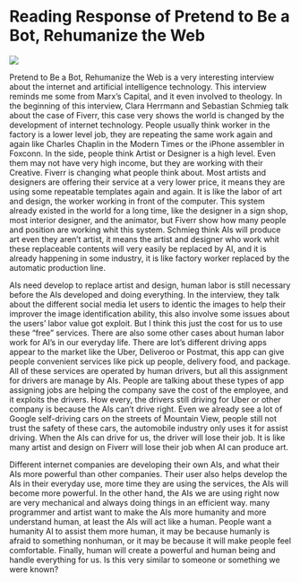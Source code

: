 # Reading Response of Pretend to Be a Bot, Rehumanize the Web

![](http://www.cbronline.com/wp-content/uploads/2017/01/God-AI.jpg)

Pretend to Be a Bot, Rehumanize the Web is a very interesting interview about the internet and artificial intelligence technology. This interview reminds me some from Marx’s Capital, and it even involved to theology. In the beginning of this interview, Clara Herrmann and Sebastian Schmieg talk about the case of Fiverr, this case very shows the world is changed by the development of internet technology.  People usually think worker in the factory is a lower level job, they are repeating the same work again and again like Charles Chaplin in the Modern Times or the iPhone assembler in Foxconn.  In the side, people think Artist or Designer is a high level. Even them may not have very high income, but they are working with their Creative. Fiverr is changing what people think about. Most artists and designers are offering their service at a very lower price, it means they are using some repeatable templates again and again. It is like the labor of art and design, the worker working in front of the computer. This system already existed in the world for a long time, like the designer in a sign shop, most interior designer, and the animator, but Fiverr show how many people and position are working whit this system. Schmieg think AIs will produce art even they aren’t artist, it means the artist and designer who work whit these replaceable contents will very easily be replaced by AI, and it is already happening in some industry, it is like factory worker replaced by the automatic production line.

AIs need develop to replace artist and design, human labor is still necessary before the AIs developed and doing everything. In the interview, they talk about the different social media let users to identic the images to help their improver the image identification ability, this also involve some issues about the users’ labor value got exploit. But I think this just the cost for us to use these “free” services. There are also some other cases about human labor work for AI’s in our everyday life. There are lot’s different driving apps appear to the market like the Uber, Deliveroo or Postmat, this app can give people convenient services like pick up people, delivery food, and package. All of these services are operated by human drivers, but all this assignment for drivers are manage by AIs.  People are talking about these types of app assigning jobs are helping the company save the cost of the employee, and it exploits the drivers. How every, the drivers still driving for Uber or other company is because the AIs can’t drive right. Even we already see a lot of Google self-driving cars on the streets of Mountain View, people still not trust the safety of these cars, the automobile industry only uses it for assist driving. When the AIs can drive for us, the driver will lose their job. It is like many artist and design on Fiverr will lose their job when AI can produce art.

Different internet companies are developing their own AIs, and what their AIs more powerful than other companies. Their user also helps develop the AIs in their everyday use, more time they are using the services, the AIs will become more powerful.  In the other hand, the AIs we are using right now are very mechanical and always doing things in an efficient way. many programmer and artist want to make the AIs more humanity and more understand human, at least the AIs will act like a human. People want a humanity AI to assist them more human, it may be because humanly is afraid to something nonhuman, or it may be because it will make people feel comfortable. Finally, human will create a powerful and human being and handle everything for us. Is this very similar to someone or something we were known?   
